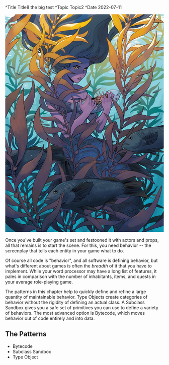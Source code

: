 ^Title Title8 the big test
^Topic Topic2
^Date 2022-07-11




<p align="center">
  <img src="../assets/Art/easy.jpg" class = "mainImage"/>
</p>

Once you've built your game's set and festooned it with actors and props, all
that remains is to start the scene. For this, you need behavior -- the
screenplay that tells each entity in your game what to do.

Of course all code is "behavior", and all software is defining behavior, but
what's different about games is often the *breadth* of it that you have to
implement. While your word processor may have a long list of features, it pales
in comparison with the number of inhabitants, items, and quests in your average
role-playing game.

The patterns in this chapter help to quickly define and refine a large quantity of
maintainable behavior. Type Objects create
categories of behavior without the rigidity of defining an actual class. A 
Subclass Sandbox gives you a safe set of primitives
you can use to define a variety of behaviors. The most advanced option is
Bytecode, which moves behavior out of code entirely and into
data.



## The Patterns

* Bytecode
* Subclass Sandbox
* Type Object


